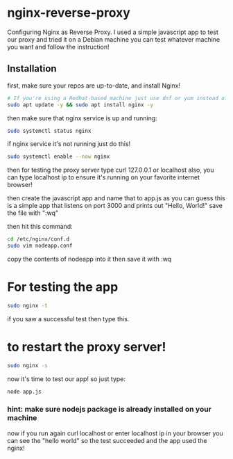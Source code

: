 # nginx-reverse-proxy

Configuring Nginx as Reverse Proxy.
I used a simple javascript app to test our proxy and tried it on a Debian machine you can test whatever machine you want and follow the instruction!

## Installation

first, make sure your repos are up-to-date, and install Nginx!

```bash
# If you're using a Redhat-based machine just use dnf or yum instead of apt
sudo apt update -y && sudo apt install nginx -y
```
then make sure that nginx service is up and running:
```bash
sudo systemctl status nginx
```
if nginx service it's not running just do this!
```bash
sudo systemctl enable --now nginx 
```
then for testing the proxy server type curl 127.0.0.1 or localhost
also, you can type localhost ip to ensure it's running on your favorite internet browser!

then create the javascript app and name that to app.js
as you can guess this is a simple app that listens on port 3000 and prints out "Hello, World!" save the file with ":wq"

then hit this command:
```bash
cd /etc/nginx/conf.d
sudo vim nodeapp.conf
```
copy the contents of nodeapp into it then save it with :wq

# For testing the app
```bash
sudo nginx -t
```
if you saw a successful test then type this.

# to restart the proxy server!
```bash
sudo nginx -s
```
now it's time to test our app! so just type:

```bash
node app.js
```
### hint: make sure nodejs package is already installed on your machine
now if you run again curl localhost or enter localhost ip in your browser you can see the "hello world" so the test succeeded and the app used the nginx!
